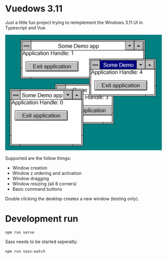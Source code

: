 # Vuedows 3.11

Just a little fun project trying to reimplement the Windows 3.11 UI in Typescript and Vue.

![Screenshot](screenshot.png?raw=true "Screenshot")

Supported are the follow things:

- Window creation
- Window z ordering and activation
- Window dragging
- Window resizing (all 8 corners)
- Basic command buttons

Double clicking the desktop creates a new window (testing only).

# Development run

```
npm run serve
```

Sass needs to be started seperatly:
```
npm run sass:watch
```
